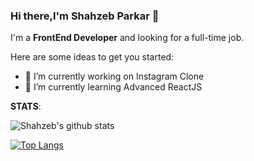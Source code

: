 ### Hi there,I'm Shahzeb Parkar 👋

I'm a  **FrontEnd Developer** and looking for a full-time job.

Here are some ideas to get you started:

- 🔭 I’m currently working on Instagram Clone
- 🌱 I’m currently learning Advanced ReactJS


**STATS**:

![Shahzeb's github stats](https://github-readme-stats-shahzebgit.vercel.app/api?username=shahzebgit&count_private=true&show_icons=true&theme=tokyonight) <br>

[![Top Langs](https://github-readme-stats.vercel.app/api/top-langs/?username=shahzebgit&theme=tokyonight)](https://github.com/anuraghazra/github-readme-stats)

<!--
**shahzebgit/shahzebgit** is a ✨ _special_ ✨ repository because its `README.md` (this file) appears on your GitHub profile.


- 💬 Ask me about ...
- 📫 How to reach me: ...
- 😄 Pronouns: ...
- ⚡ Fun fact: ...
-->
